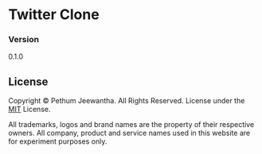 # Twitter Clone

### Version
0.1.0

## License
Copyright © Pethum Jeewantha. All Rights Reserved. License under the [MIT](LICENSE.txt) License.

All trademarks, logos and brand names are the property of their respective owners. All company, product and service names used in this website are for experiment purposes only.